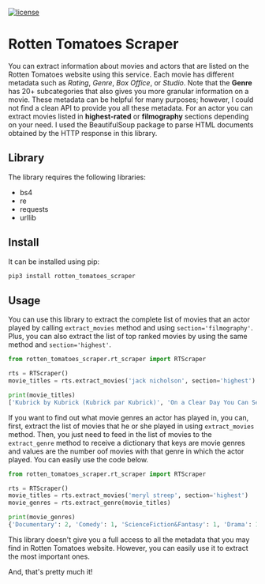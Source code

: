 [![license](https://img.shields.io/github/license/DAVFoundation/captain-n3m0.svg?style=flat-square)](https://github.com/DAVFoundation/captain-n3m0/blob/master/LICENSE)

# Rotten Tomatoes Scraper 

You can extract information about movies and actors that are listed on the Rotten Tomatoes website using this service. 
Each movie has different metadata such as *Rating*, *Genre*, *Box Office*, or *Studio*. Note that the **Genre** 
has 20+ subcategories that also gives you more granular information on a movie. These metadata can be helpful for many 
purposes; however, I could not find a clean API to provide you all these metadata. For an actor you can extract movies 
listed in **highest-rated** or **filmography** sections depending on your need. I used the BeautifulSoup 
package to parse HTML documents obtained by the HTTP response in this library. 


## Library
The library requires the following libraries:

* bs4
* re
* requests
* urllib

## Install

It can be installed using pip:
```python
pip3 install rotten_tomatoes_scraper
```

## Usage
You can use this library to extract the complete list of movies that an actor played by calling `extract_movies` method
and using `section='filmography'`. Plus, you can also extract the list of top ranked movies by using the same method and
`section='highest'`. 

```python
from rotten_tomatoes_scraper.rt_scraper import RTScraper

rts = RTScraper()
movie_titles = rts.extract_movies('jack nicholson', section='highest')

print(movie_titles)
['Kubrick by Kubrick (Kubrick par Kubrick)', 'On a Clear Day You Can See Forever', 'The Shooting']
```

If you want to find out what movie genres an actor has played in, you can, first, extract the list of movies that he or 
she played in using `extract_movies` method. Then, you just need to feed in the list of movies to the `extract_genre` 
method to receive a dictionary that keys are movie genres and values are the number oof movies with that genre in which 
the actor played. You can easily use the code below.

```python
from rotten_tomatoes_scraper.rt_scraper import RTScraper

rts = RTScraper()
movie_titles = rts.extract_movies('meryl streep', section='highest')
movie_genres = rts.extract_genre(movie_titles)

print(movie_genres)
{'Documentary': 2, 'Comedy': 1, 'ScienceFiction&Fantasy': 1, 'Drama': 1, 'Romance': 1}
```

This library doesn't give you a full access to all the metadata that you may find in Rotten Tomatoes website. However,
you can easily use it to extract the most important ones.

And, that's pretty much it!

